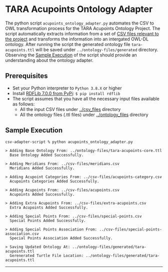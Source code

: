 # TARA Acupoints Ontology Adapter

The python script `acupoints_ontology_adapter.py` automates the CSV to OWL transformation process for the TARA Acupoints Ontology Project. The script automatically extracts information from a set of [CSV files relevant to the project](../csv-files) and transforms the information into an intergated OWL-DL ontology. After running the script the generated ontology file `tara-acupoints.ttl` will be saved under `../ontology-files/generated` directory.  Observing the [Sample Execution](#sample-execution) of the script should provide an understanding about the ontology adapter.

## Prerequisites

* Set your Python interpreter to `Python 3.8.X` or higher
* Install [RDFLib 7.0.0 from PyPi](https://pypi.org/project/rdflib/): `$ pip install rdflib`
* The script assumes that you have all the necessary input files available as follows:
  * All the input CSV files under [../csv_files](../csv-files) directory
  * All the ontology files (.ttl files) under [../ontology_files](../ontology-files) directory

## Sample Execution

```
csv-adapter-script % python acupoints_ontology_adapter.py

> Adding Base Ontology From: ../ontology-files/tara-acupoints-core.ttl
  Base Ontology Added Successfully.

> Adding Meridians From: ../csv-files/meridians.csv
  Meridians Added Successfully.

> Adding Acupoint Categories From: ../csv-files/acupoints-category.csv
  Acupoints Categories Added Successfully.

> Adding Acupoints From: ../csv-files/acupoints.csv
  Acupoints Added Successfully.

> Adding Extra Acupoints From: ../csv-files/extra-acupoints.csv
  Extra Acupoints Added Successfully.

> Adding Special Points From: ../csv-files/special-points.csv
  Special Points Added Successfully.

> Adding Special Points Association From: ../csv-files/special-points-association.csv
  Special Points Association Added Successfully.

> Saving Updated Ontology At: ../ontology-files/generated/tara-acupoints.ttl
  Gerenerated Turtle File Location: ../ontology-files/generated/tara-acupoints.ttl
```

---
